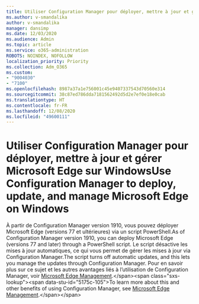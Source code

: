 ```yaml
---
title: Utiliser Configuration Manager pour déployer, mettre à jour et gérer Microsoft Edge sur Windows
ms.author: v-smandalika
author: v-smandalika
manager: dansimp
ms.date: 12/03/2020
ms.audience: Admin
ms.topic: article
ms.service: o365-administration
ROBOTS: NOINDEX, NOFOLLOW
localization_priority: Priority
ms.collection: Adm_O365
ms.custom:
- "9004030"
- "7100"
ms.openlocfilehash: 8987a37a1e756001c45e9407337543d70560e314
ms.sourcegitcommit: 38c87ed786dda7181562492d5d2e7ef0e18e0cab
ms.translationtype: HT
ms.contentlocale: fr-FR
ms.lasthandoff: 12/08/2020
ms.locfileid: "49600111"
---
```

# <a name="use-configuration-manager-to-deploy-update-and-manage-microsoft-edge-on-windows"></a><span data-ttu-id="5175c-102">Utiliser Configuration Manager pour déployer, mettre à jour et gérer Microsoft Edge sur Windows</span><span class="sxs-lookup"><span data-stu-id="5175c-102">Use Configuration Manager to deploy, update, and manage Microsoft Edge on Windows</span></span>

<span data-ttu-id="5175c-103">À partir de Configuration Manager version 1910, vous pouvez déployer Microsoft Edge (versions 77 et ultérieures) via un script PowerShell.</span><span class="sxs-lookup"><span data-stu-id="5175c-103">As of Configuration Manager version 1910, you can deploy Microsoft Edge (versions 77 and later) through a PowerShell script.</span></span> <span data-ttu-id="5175c-104">Le script désactive les mises à jour automatiques, ce qui vous permet de gérer les mises à jour via Configuration Manager.</span><span class="sxs-lookup"><span data-stu-id="5175c-104">The script turns off automatic updates, and this lets you manage the updates through Configuration Manager.</span></span> <span data-ttu-id="5175c-105">Pour en savoir plus sur ce sujet et les autres avantages liés à l’utilisation de Configuration Manager, voir [Microsoft Edge Management](https://docs.microsoft.com/mem/configmgr/apps/deploy-use/deploy-edge??).</span><span class="sxs-lookup"><span data-stu-id="5175c-105">To learn more about this and other benefits of using Configuration Manager, see [Microsoft Edge Management](https://docs.microsoft.com/mem/configmgr/apps/deploy-use/deploy-edge??).</span></span>